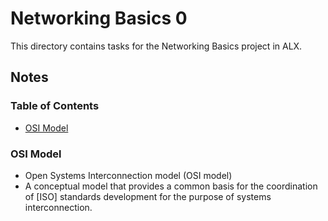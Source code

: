 # Networking Basics 0

This directory contains tasks for the Networking Basics project in ALX.

## Notes

### Table of Contents

- [OSI Model](#osi-model)

### OSI Model <a name="osi-model" />

- Open Systems Interconnection model (OSI model)
- A conceptual model that provides a common basis for the coordination of 
\[ISO\] standards development for the purpose of systems interconnection.
